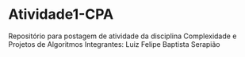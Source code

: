 # Atividade1-CPA
Repositório para postagem de atividade da disciplina Complexidade e Projetos de Algoritmos
Integrantes: Luiz Felipe Baptista Serapião
